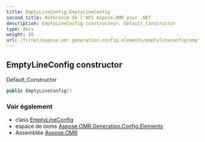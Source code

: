 ```yaml
---
title: EmptyLineConfig.EmptyLineConfig
second_title: Référence de l'API Aspose.OMR pour .NET
description: EmptyLineConfig constructeur. Default_Constructor
type: docs
weight: 10
url: /fr/net/aspose.omr.generation.config.elements/emptylineconfig/emptylineconfig/
---
```

## EmptyLineConfig constructor

Default_Constructor

```csharp
public EmptyLineConfig()
```

### Voir également

* class [EmptyLineConfig](../)
* espace de noms [Aspose.OMR.Generation.Config.Elements](../../emptylineconfig/)
* Assemblée [Aspose.OMR](../../../)


